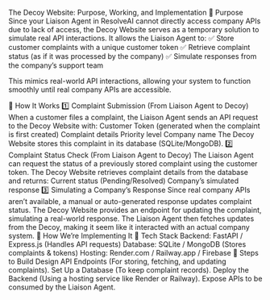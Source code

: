 The Decoy Website: Purpose, Working, and Implementation
🔹 Purpose
Since your Liaison Agent in ResolveAI cannot directly access company APIs due to lack of access, the Decoy Website serves as a temporary solution to simulate real API interactions. It allows the Liaison Agent to:
✅ Store customer complaints with a unique customer token
✅ Retrieve complaint status (as if it was processed by the company)
✅ Simulate responses from the company’s support team

This mimics real-world API interactions, allowing your system to function smoothly until real company APIs are accessible.

🔹 How It Works
1️⃣ Complaint Submission (From Liaison Agent to Decoy)
When a customer files a complaint, the Liaison Agent sends an API request to the Decoy Website with:
Customer Token (generated when the complaint is first created)
Complaint details
Priority level
Company name
The Decoy Website stores this complaint in its database (SQLite/MongoDB).
2️⃣ Complaint Status Check (From Liaison Agent to Decoy)
The Liaison Agent can request the status of a previously stored complaint using the customer token.
The Decoy Website retrieves complaint details from the database and returns:
Current status (Pending/Resolved)
Company’s simulated response
3️⃣ Simulating a Company’s Response
Since real company APIs aren’t available, a manual or auto-generated response updates complaint status.
The Decoy Website provides an endpoint for updating the complaint, simulating a real-world response.
The Liaison Agent then fetches updates from the Decoy, making it seem like it interacted with an actual company system.
🔹 How We’re Implementing It
📌 Tech Stack
Backend: FastAPI / Express.js (Handles API requests)
Database: SQLite / MongoDB (Stores complaints & tokens)
Hosting: Render.com / Railway.app / Firebase
📌 Steps to Build
Design API Endpoints (For storing, fetching, and updating complaints).
Set Up a Database (To keep complaint records).
Deploy the Backend (Using a hosting service like Render or Railway).
Expose APIs to be consumed by the Liaison Agent.
